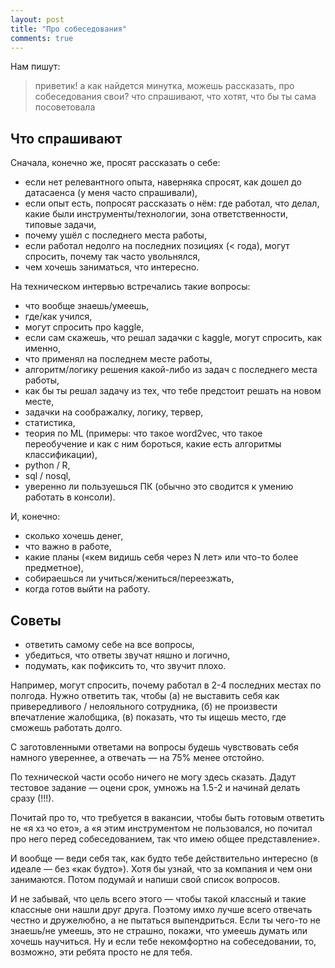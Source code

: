 ```yaml
---
layout: post
title: "Про собеседования"
comments: true
---
```


Нам пишут:

> приветик! 
> а как найдется минутка, можешь рассказать, про собеседования свои? что спрашивают, что хотят, что бы ты сама посоветовала

## Что спрашивают

Сначала, конечно же, просят рассказать о себе:

* если нет релевантного опыта, наверняка спросят, как дошел до датасаенса (у меня часто спрашивали),
* если опыт есть, попросят рассказать о нём: где работал, что делал, какие были инструменты/технологии, зона ответственности, типовые задачи,
* почему ушёл с последнего места работы,
* если работал недолго на последних позициях (< года), могут спросить, почему так часто увольнялся,
* чем хочешь заниматься, что интересно.

На техническом интервью встречались такие вопросы:

* что вообще знаешь/умеешь,
* где/как учился,
* могут спросить про kaggle,
* если сам скажешь, что решал задачки с kaggle, могут спросить, как именно,
* что применял на последнем месте работы,
* алгоритм/логику решения какой-либо из задач с последнего места работы,
* как бы ты решал задачу из тех, что тебе предстоит решать на новом месте,
* задачки на соображалку, логику, тервер,
* статистика,
* теория по ML (примеры: что такое word2vec, что такое переобучение и как с ним бороться, какие есть алгоритмы классификации),
* python / R,
* sql / nosql,
* уверенно ли пользуешься ПК (обычно это сводится к умению работать в консоли).

И, конечно:

* сколько хочешь денег,
* что важно в работе,
* какие планы («кем видишь себя через N лет» или что-то более предметное),
* собираешься ли учиться/жениться/переезжать,
* когда готов выйти на работу.

## Советы

* ответить самому себе на все вопросы,
* убедиться, что ответы звучат няшно и логично,
* подумать, как пофиксить то, что звучит плохо.

Например, могут спросить, почему работал в 2-4 последних местах по полгода. Нужно ответить так, чтобы (а) не выставить себя как привередливого / нелояльного сотрудника, (б) не произвести впечатление жалобщика, (в) показать, что ты ищешь место, где сможешь работать долго.

С заготовленными ответами на вопросы будешь чувствовать себя намного увереннее, а отвечать — на 75% менее отстойно.

По технической части особо ничего не могу здесь сказать. Дадут тестовое задание — оцени срок, умножь на 1.5-2 и начинай делать сразу (!!!). 

Почитай про то, что требуется в вакансии, чтобы быть готовым ответить не «я хз чо ето», а «я этим инструментом не пользовался, но почитал про него перед собеседованием, так что имею общее представление».

И вообще — веди себя так, как будто тебе действительно интересно (в идеале — без «как будто»). Хотя бы узнай, что за компания и чем они занимаются. Потом подумай и напиши свой список вопросов.

И не забывай, что цель всего этого — чтобы такой классный и такие классные они нашли друг друга. Поэтому имхо лучше всего отвечать честно и дружелюбно, а не пытаться выпендриться. 
Если ты чего-то не знаешь/не умеешь, это не страшно, покажи, что умеешь думать или хочешь научиться.
Ну и если тебе некомфортно на собеседовании, то, возможно, эти ребята просто не для тебя.

